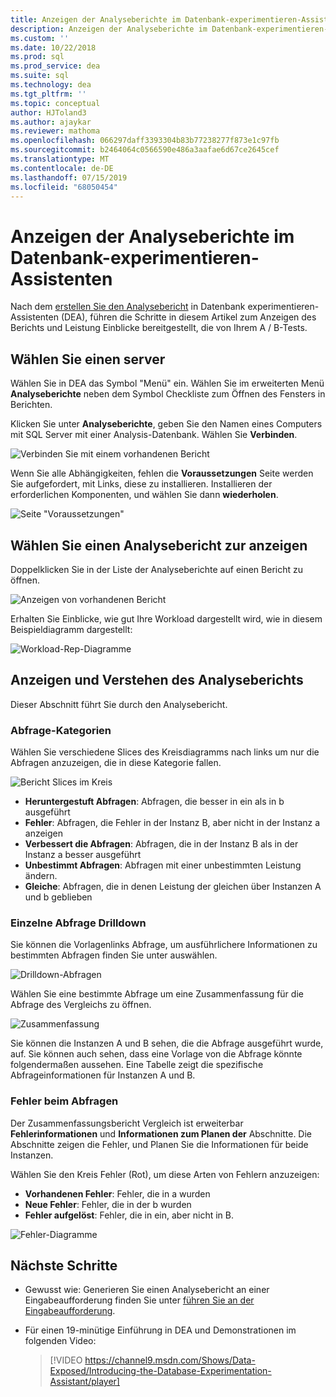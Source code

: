 ```yaml
---
title: Anzeigen der Analyseberichte im Datenbank-experimentieren-Assistenten für SQL Server-upgrades
description: Anzeigen der Analyseberichte im Datenbank-experimentieren-Assistenten
ms.custom: ''
ms.date: 10/22/2018
ms.prod: sql
ms.prod_service: dea
ms.suite: sql
ms.technology: dea
ms.tgt_pltfrm: ''
ms.topic: conceptual
author: HJToland3
ms.author: ajaykar
ms.reviewer: mathoma
ms.openlocfilehash: 066297daff3393304b83b77238277f873e1c97fb
ms.sourcegitcommit: b2464064c0566590e486a3aafae6d67ce2645cef
ms.translationtype: MT
ms.contentlocale: de-DE
ms.lasthandoff: 07/15/2019
ms.locfileid: "68050454"
---
```

# <a name="view-analysis-reports-in-database-experimentation-assistant"></a>Anzeigen der Analyseberichte im Datenbank-experimentieren-Assistenten

Nach dem [erstellen Sie den Analysebericht](database-experimentation-assistant-create-report.md) in Datenbank experimentieren-Assistenten (DEA), führen die Schritte in diesem Artikel zum Anzeigen des Berichts und Leistung Einblicke bereitgestellt, die von Ihrem A / B-Tests.

## <a name="select-a-server"></a>Wählen Sie einen server

Wählen Sie in DEA das Symbol "Menü" ein. Wählen Sie im erweiterten Menü **Analyseberichte** neben dem Symbol Checkliste zum Öffnen des Fensters in Berichten.

Klicken Sie unter **Analyseberichte**, geben Sie den Namen eines Computers mit SQL Server mit einer Analysis-Datenbank. Wählen Sie **Verbinden**. 

![Verbinden Sie mit einem vorhandenen Bericht](./media/database-experimentation-assistant-view-report/dea-view-report-connect.png)

Wenn Sie alle Abhängigkeiten, fehlen die **Voraussetzungen** Seite werden Sie aufgefordert, mit Links, diese zu installieren. Installieren der erforderlichen Komponenten, und wählen Sie dann **wiederholen**.

![Seite "Voraussetzungen"](./media/database-experimentation-assistant-view-report/dea-view-report-prereq.png)

## <a name="select-an-analysis-report-to-view"></a>Wählen Sie einen Analysebericht zur anzeigen

Doppelklicken Sie in der Liste der Analyseberichte auf einen Bericht zu öffnen.

![Anzeigen von vorhandenen Bericht](./media/database-experimentation-assistant-view-report/dea-view-report-view-existing.png)

Erhalten Sie Einblicke, wie gut Ihre Workload dargestellt wird, wie in diesem Beispieldiagramm dargestellt:

![Workload-Rep-Diagramme](./media/database-experimentation-assistant-view-report/dea-view-report-workload-compare.png)

## <a name="view-and-understand-the-analysis-report"></a>Anzeigen und Verstehen des Analyseberichts

Dieser Abschnitt führt Sie durch den Analysebericht.

### <a name="query-categories"></a>Abfrage-Kategorien

Wählen Sie verschiedene Slices des Kreisdiagramms nach links um nur die Abfragen anzuzeigen, die in diese Kategorie fallen.

![Bericht Slices im Kreis](./media/database-experimentation-assistant-view-report/dea-view-report-pie-slices.png)

- **Heruntergestuft Abfragen**: Abfragen, die besser in ein als in b ausgeführt  
- **Fehler**: Abfragen, die Fehler in der Instanz B, aber nicht in der Instanz a anzeigen  
- **Verbessert die Abfragen**: Abfragen, die in der Instanz B als in der Instanz a besser ausgeführt  
- **Unbestimmt Abfragen**: Abfragen mit einer unbestimmten Leistung ändern.  
- **Gleiche**: Abfragen, die in denen Leistung der gleichen über Instanzen A und b geblieben

### <a name="individual-query-drill-down"></a>Einzelne Abfrage Drilldown

Sie können die Vorlagenlinks Abfrage, um ausführlichere Informationen zu bestimmten Abfragen finden Sie unter auswählen.

![Drilldown-Abfragen](./media/database-experimentation-assistant-view-report/dea-view-report-drilldown.png)

Wählen Sie eine bestimmte Abfrage um eine Zusammenfassung für die Abfrage des Vergleichs zu öffnen.

![Zusammenfassung](./media/database-experimentation-assistant-view-report/dea-view-report-comparison-summary.png)

Sie können die Instanzen A und B sehen, die die Abfrage ausgeführt wurde, auf. Sie können auch sehen, dass eine Vorlage von die Abfrage könnte folgendermaßen aussehen. Eine Tabelle zeigt die spezifische Abfrageinformationen für Instanzen A und B.

### <a name="error-queries"></a>Fehler beim Abfragen

Der Zusammenfassungsbericht Vergleich ist erweiterbar **Fehlerinformationen** und **Informationen zum Planen der** Abschnitte. Die Abschnitte zeigen die Fehler, und Planen Sie die Informationen für beide Instanzen.

Wählen Sie den Kreis Fehler (Rot), um diese Arten von Fehlern anzuzeigen:
- **Vorhandenen Fehler**: Fehler, die in a wurden
- **Neue Fehler**: Fehler, die in der b wurden
- **Fehler aufgelöst**: Fehler, die in ein, aber nicht in B.

![Fehler-Diagramme](./media/database-experimentation-assistant-view-report/dea-view-report-error-charts.png)

## <a name="next-steps"></a>Nächste Schritte

- Gewusst wie: Generieren Sie einen Analysebericht an einer Eingabeaufforderung finden Sie unter [führen Sie an der Eingabeaufforderung](database-experimentation-assistant-run-command-prompt.md).

- Für einen 19-minütige Einführung in DEA und Demonstrationen im folgenden Video:

  > [!VIDEO https://channel9.msdn.com/Shows/Data-Exposed/Introducing-the-Database-Experimentation-Assistant/player]

